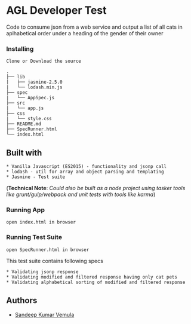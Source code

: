 # AGL Developer Test

Code to consume json from a web service and output a list of all cats in aplhabetical order under a heading of the gender of their owner

### Installing

```
Clone or Download the source
```
```
.
├── lib
|   ├── jasmine-2.5.0
|   └── lodash.min.js
├── spec
|   └── AppSpec.js
├── src
|   └── app.js
├── css
|   └── style.css
├── README.md
├── SpecRunner.html
└── index.html
```

## Built with

```
* Vanilla Javascript (ES2015) - functionality and jsonp call
* lodash - util for array and object parsing and templating
* Jasmine - Test suite
```
(**Technical Note**: *Could also be built as a node project using tasker tools like grunt/gulp/webpack and unit tests with tools like karma*)

### Running App

```
open index.html in browser
```

### Running Test Suite

```
open SpecRunner.html in browser
```

This test suite contains following specs
```
* Validating jsonp response
* Validating modified and filtered response having only cat pets
* Validating alphabetical sorting of modified and filtered response
```


## Authors
* [Sandeep Kumar Vemula](https://github.com/bittu)

